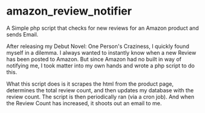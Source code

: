 # amazon_review_notifier
A Simple php script that checks for new reviews for an Amazon product and sends Email.

After releasing my Debut Novel: One Person's Craziness, I quickly found myself in a dilemma. I always wanted to instantly know when a new Review has been posted to Amazon. But since Amazon had no built in way of notifying me, I took matter into my own hands and wrote a php script to do this.

What this script does is it scrapes the html from the product page, determines the total review count, and then updates my database with the review count. The script is then periodically ran (via a cron job). And when the Review Count has increased, it shoots out an email to me.

